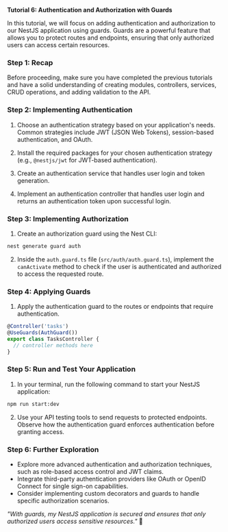 **Tutorial 6: Authentication and Authorization with Guards**

In this tutorial, we will focus on adding authentication and authorization to our NestJS application using guards. Guards are a powerful feature that allows you to protect routes and endpoints, ensuring that only authorized users can access certain resources.

### Step 1: Recap

Before proceeding, make sure you have completed the previous tutorials and have a solid understanding of creating modules, controllers, services, CRUD operations, and adding validation to the API.

### Step 2: Implementing Authentication

1. Choose an authentication strategy based on your application's needs. Common strategies include JWT (JSON Web Tokens), session-based authentication, and OAuth.

2. Install the required packages for your chosen authentication strategy (e.g., `@nestjs/jwt` for JWT-based authentication).

3. Create an authentication service that handles user login and token generation.

4. Implement an authentication controller that handles user login and returns an authentication token upon successful login.

### Step 3: Implementing Authorization

1. Create an authorization guard using the Nest CLI:

```bash
nest generate guard auth
```

2. Inside the `auth.guard.ts` file (`src/auth/auth.guard.ts`), implement the `canActivate` method to check if the user is authenticated and authorized to access the requested route.

### Step 4: Applying Guards

1. Apply the authentication guard to the routes or endpoints that require authentication.

```typescript
@Controller('tasks')
@UseGuards(AuthGuard())
export class TasksController {
  // controller methods here
}
```

### Step 5: Run and Test Your Application

1. In your terminal, run the following command to start your NestJS application:

```bash
npm run start:dev
```

2. Use your API testing tools to send requests to protected endpoints. Observe how the authentication guard enforces authentication before granting access.

### Step 6: Further Exploration

- Explore more advanced authentication and authorization techniques, such as role-based access control and JWT claims.
- Integrate third-party authentication providers like OAuth or OpenID Connect for single sign-on capabilities.
- Consider implementing custom decorators and guards to handle specific authorization scenarios.

_"With guards, my NestJS application is secured and ensures that only authorized users access sensitive resources."_ 🚀